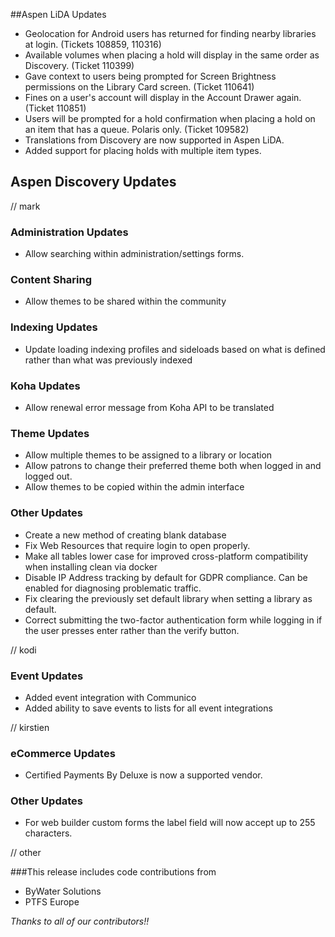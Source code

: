 ##Aspen LiDA Updates
- Geolocation for Android users has returned for finding nearby libraries at login. (Tickets 108859, 110316)
- Available volumes when placing a hold will display in the same order as Discovery. (Ticket 110399)
- Gave context to users being prompted for Screen Brightness permissions on the Library Card screen. (Ticket 110641)
- Fines on a user's account will display in the Account Drawer again. (Ticket 110851)
- Users will be prompted for a hold confirmation when placing a hold on an item that has a queue. Polaris only. (Ticket 109582)
- Translations from Discovery are now supported in Aspen LiDA.
- Added support for placing holds with multiple item types.

## Aspen Discovery Updates
// mark
### Administration Updates
- Allow searching within administration/settings forms. 

### Content Sharing
- Allow themes to be shared within the community

### Indexing Updates
- Update loading indexing profiles and sideloads based on what is defined rather than  what was previously indexed

### Koha Updates
- Allow renewal error message from Koha API to be translated

### Theme Updates
- Allow multiple themes to be assigned to a library or location
- Allow patrons to change their preferred theme both when logged in and logged out.
- Allow themes to be copied within the admin interface


### Other Updates
- Create a new method of creating blank database
- Fix Web Resources that require login to open properly. 
- Make all tables lower case for improved cross-platform compatibility when installing clean via docker
- Disable IP Address tracking by default for GDPR compliance. Can be enabled for diagnosing problematic traffic. 
- Fix clearing the previously set default library when setting a library as default. 
- Correct submitting the two-factor authentication form while logging in if the user presses enter rather than the verify button. 

// kodi
### Event Updates
- Added event integration with Communico
- Added ability to save events to lists for all event integrations

// kirstien
### eCommerce Updates
- Certified Payments By Deluxe is now a supported vendor.

### Other Updates
- For web builder custom forms the label field will now accept up to 255 characters.

// other

###This release includes code contributions from
- ByWater Solutions
- PTFS Europe

_Thanks to all of our contributors!!_